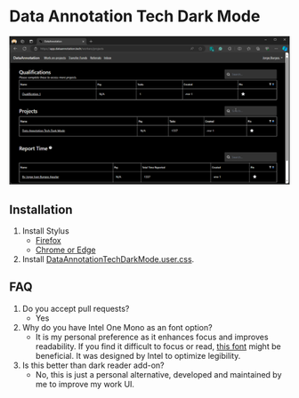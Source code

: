 # Data Annotation Tech Dark Mode

![Data Annotation Tech Dark Mode Sample Screenshot](sample.png)

## Installation

1. Install Stylus
   - [Firefox](https://addons.mozilla.org/en-US/firefox/addon/styl-us/)
   - [Chrome or Edge](https://chrome.google.com/webstore/detail/stylus/clngdbkpkpeebahjckkjfobafhncgmne)
2. Install [DataAnnotationTechDarkMode.user.css](https://userstyles.world/style/14468/data-annotation-tech-dark-mode).

## FAQ

1. Do you accept pull requests?
   - Yes
2. Why do you have Intel One Mono as an font option?
   - It is my personal preference as it enhances focus and improves readability. If you find it difficult to focus or read, [this font](https://www.intel.com/content/www/us/en/company-overview/one-monospace-font.html) might be beneficial. It was designed by Intel to optimize legibility.
3. Is this better than dark reader add-on?
   - No, this is just a personal alternative, developed and maintained by me to improve my work UI.
